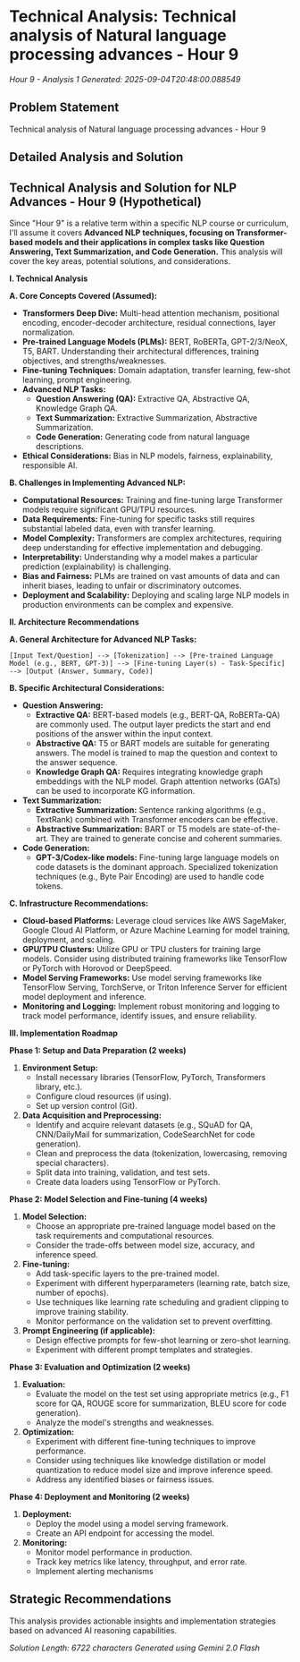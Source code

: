 # Technical Analysis: Technical analysis of Natural language processing advances - Hour 9
*Hour 9 - Analysis 1*
*Generated: 2025-09-04T20:48:00.088549*

## Problem Statement
Technical analysis of Natural language processing advances - Hour 9

## Detailed Analysis and Solution
## Technical Analysis and Solution for NLP Advances - Hour 9 (Hypothetical)

Since "Hour 9" is a relative term within a specific NLP course or curriculum, I'll assume it covers **Advanced NLP techniques, focusing on Transformer-based models and their applications in complex tasks like Question Answering, Text Summarization, and Code Generation.**  This analysis will cover the key areas, potential solutions, and considerations.

**I. Technical Analysis**

**A. Core Concepts Covered (Assumed):**

*   **Transformers Deep Dive:**  Multi-head attention mechanism, positional encoding, encoder-decoder architecture, residual connections, layer normalization.
*   **Pre-trained Language Models (PLMs):** BERT, RoBERTa, GPT-2/3/NeoX, T5, BART. Understanding their architectural differences, training objectives, and strengths/weaknesses.
*   **Fine-tuning Techniques:** Domain adaptation, transfer learning, few-shot learning, prompt engineering.
*   **Advanced NLP Tasks:**
    *   **Question Answering (QA):** Extractive QA, Abstractive QA, Knowledge Graph QA.
    *   **Text Summarization:** Extractive Summarization, Abstractive Summarization.
    *   **Code Generation:** Generating code from natural language descriptions.
*   **Ethical Considerations:** Bias in NLP models, fairness, explainability, responsible AI.

**B. Challenges in Implementing Advanced NLP:**

*   **Computational Resources:** Training and fine-tuning large Transformer models require significant GPU/TPU resources.
*   **Data Requirements:** Fine-tuning for specific tasks still requires substantial labeled data, even with transfer learning.
*   **Model Complexity:** Transformers are complex architectures, requiring deep understanding for effective implementation and debugging.
*   **Interpretability:** Understanding why a model makes a particular prediction (explainability) is challenging.
*   **Bias and Fairness:**  PLMs are trained on vast amounts of data and can inherit biases, leading to unfair or discriminatory outcomes.
*   **Deployment and Scalability:** Deploying and scaling large NLP models in production environments can be complex and expensive.

**II. Architecture Recommendations**

**A. General Architecture for Advanced NLP Tasks:**

```
[Input Text/Question] --> [Tokenization] --> [Pre-trained Language Model (e.g., BERT, GPT-3)] --> [Fine-tuning Layer(s) - Task-Specific] --> [Output (Answer, Summary, Code)]
```

**B. Specific Architectural Considerations:**

*   **Question Answering:**
    *   **Extractive QA:** BERT-based models (e.g., BERT-QA, RoBERTa-QA) are commonly used.  The output layer predicts the start and end positions of the answer within the input context.
    *   **Abstractive QA:**  T5 or BART models are suitable for generating answers. The model is trained to map the question and context to the answer sequence.
    *   **Knowledge Graph QA:**  Requires integrating knowledge graph embeddings with the NLP model.  Graph attention networks (GATs) can be used to incorporate KG information.
*   **Text Summarization:**
    *   **Extractive Summarization:**  Sentence ranking algorithms (e.g., TextRank) combined with Transformer encoders can be effective.
    *   **Abstractive Summarization:**  BART or T5 models are state-of-the-art.  They are trained to generate concise and coherent summaries.
*   **Code Generation:**
    *   **GPT-3/Codex-like models:**  Fine-tuning large language models on code datasets is the dominant approach.  Specialized tokenization techniques (e.g., Byte Pair Encoding) are used to handle code tokens.

**C. Infrastructure Recommendations:**

*   **Cloud-based Platforms:** Leverage cloud services like AWS SageMaker, Google Cloud AI Platform, or Azure Machine Learning for model training, deployment, and scaling.
*   **GPU/TPU Clusters:**  Utilize GPU or TPU clusters for training large models.  Consider using distributed training frameworks like TensorFlow or PyTorch with Horovod or DeepSpeed.
*   **Model Serving Frameworks:**  Use model serving frameworks like TensorFlow Serving, TorchServe, or Triton Inference Server for efficient model deployment and inference.
*   **Monitoring and Logging:**  Implement robust monitoring and logging to track model performance, identify issues, and ensure reliability.

**III. Implementation Roadmap**

**Phase 1:  Setup and Data Preparation (2 weeks)**

1.  **Environment Setup:**
    *   Install necessary libraries (TensorFlow, PyTorch, Transformers library, etc.).
    *   Configure cloud resources (if using).
    *   Set up version control (Git).
2.  **Data Acquisition and Preprocessing:**
    *   Identify and acquire relevant datasets (e.g., SQuAD for QA, CNN/DailyMail for summarization, CodeSearchNet for code generation).
    *   Clean and preprocess the data (tokenization, lowercasing, removing special characters).
    *   Split data into training, validation, and test sets.
    *   Create data loaders using TensorFlow or PyTorch.

**Phase 2: Model Selection and Fine-tuning (4 weeks)**

1.  **Model Selection:**
    *   Choose an appropriate pre-trained language model based on the task requirements and computational resources.
    *   Consider the trade-offs between model size, accuracy, and inference speed.
2.  **Fine-tuning:**
    *   Add task-specific layers to the pre-trained model.
    *   Experiment with different hyperparameters (learning rate, batch size, number of epochs).
    *   Use techniques like learning rate scheduling and gradient clipping to improve training stability.
    *   Monitor performance on the validation set to prevent overfitting.
3.  **Prompt Engineering (if applicable):**
    *   Design effective prompts for few-shot learning or zero-shot learning.
    *   Experiment with different prompt templates and strategies.

**Phase 3: Evaluation and Optimization (2 weeks)**

1.  **Evaluation:**
    *   Evaluate the model on the test set using appropriate metrics (e.g., F1 score for QA, ROUGE score for summarization, BLEU score for code generation).
    *   Analyze the model's strengths and weaknesses.
2.  **Optimization:**
    *   Experiment with different fine-tuning techniques to improve performance.
    *   Consider using techniques like knowledge distillation or model quantization to reduce model size and improve inference speed.
    *   Address any identified biases or fairness issues.

**Phase 4: Deployment and Monitoring (2 weeks)**

1.  **Deployment:**
    *   Deploy the model using a model serving framework.
    *   Create an API endpoint for accessing the model.
2.  **Monitoring:**
    *   Monitor model performance in production.
    *   Track key metrics like latency, throughput, and error rate.
    *   Implement alerting mechanisms

## Strategic Recommendations
This analysis provides actionable insights and implementation strategies
based on advanced AI reasoning capabilities.

*Solution Length: 6722 characters*
*Generated using Gemini 2.0 Flash*
